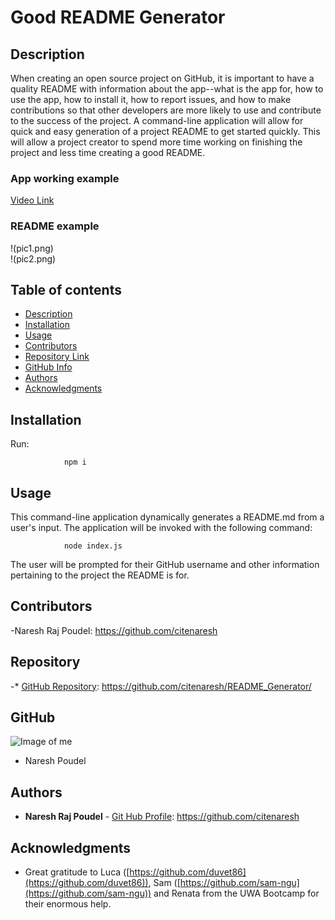 
# **Good README Generator**

## Description 

When creating an open source project on GitHub, it is important to have a quality README with information about the app--what is the app for, how to use the app, how to install it, how to report issues, and how to make contributions so that other developers are more likely to use and contribute to the success of the project. A command-line application will allow for quick and easy generation of a project README to get started quickly. This will allow a project creator to spend more time working on finishing the project and less time creating a good README.   

### App working example

 
[Video Link](https://drive.google.com/file/d/1MH7s1ca_zFVhzdlb2lKQJ6eUQD7mno0M/view?usp=sharing)

### README example

!(pic1.png)   
!(pic2.png)



## Table of contents

- [Description](#Description)
- [Installation](#Installation)
- [Usage](#Usage)
- [Contributors](#Contributors)
- [Repository Link](#Repository)
- [GitHub Info](#GitHub) 
- [Authors](#Authors)
- [Acknowledgments](#Acknowledgments)


## Installation
Run:

                npm i

## Usage

This command-line application dynamically generates a README.md from a user's input. The application will be invoked with the following command:

                node index.js

The user will be prompted for their GitHub username and other information pertaining to the project the README is for.


## Contributors

-Naresh Raj Poudel: https://github.com/citenaresh


## Repository

-* [GitHub Repository](https://github.com/citenaresh/README_Generator/): https://github.com/citenaresh/README_Generator/

## GitHub

![Image of me](https://avatars.githubusercontent.com/u/73706869?s=400&u=632b8c02a3fd90f21d168e4e8303fe15240c0804&v=4)
- Naresh Poudel

## Authors

* **Naresh Raj Poudel** - [Git Hub Profile](https://github.com/citenaresh): https://github.com/citenaresh

## Acknowledgments

* Great gratitude to Luca ([https://github.com/duvet86](https://github.com/duvet86)), Sam ([https://github.com/sam-ngu](https://github.com/sam-ngu)) and Renata from the UWA Bootcamp for their enormous help.
